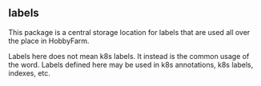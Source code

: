 ## labels

This package is a central storage location for labels that are used all over
the place in HobbyFarm. 

Labels here does not mean k8s labels. It instead is the common usage of the word. 
Labels defined here may be used in k8s annotations, k8s labels, indexes, etc. 